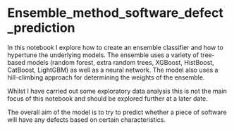 # Ensemble_method_software_defect_prediction
In this notebook I explore how to create an ensemble classifier and how to hypertune the underlying models. The ensemble uses a variety of tree-based models (random forest, extra random trees, XGBoost, HistBoost, CatBoost, LightGBM) as well as a neural network. The model also uses a hill-climbing approach for determining the weights of the ensemble.

Whilst I have carried out some exploratory data analysis this is not the main focus of this notebook and should be explored further at a later date.

The overall aim of the model is to try to predict whether a piece of software will have any defects based on certain characteristics.
